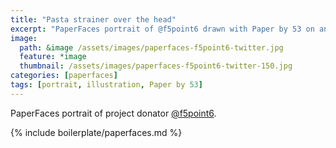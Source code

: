 ```yaml
---
title: "Pasta strainer over the head"
excerpt: "PaperFaces portrait of @f5point6 drawn with Paper by 53 on an iPad."
image: 
  path: &image /assets/images/paperfaces-f5point6-twitter.jpg 
  feature: *image
  thumbnail: /assets/images/paperfaces-f5point6-twitter-150.jpg
categories: [paperfaces]
tags: [portrait, illustration, Paper by 53]
---
```


PaperFaces portrait of project donator [@f5point6](https://twitter.com/f5point6).

{% include boilerplate/paperfaces.md %}
